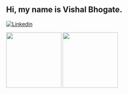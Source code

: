 ## Hi, my name is Vishal Bhogate.

[![Linkedin](https://img.shields.io/badge/-Vishal_Bhogate-blue?style=flat-square&logo=Linkedin&logoColor=white&link=https://www.linkedin.com/in/vishalbhogate/)](https://www.linkedin.com/in/vishalbhogate/)

<a href="https://github.com/vishal7489">
  <img align="left" height='150px' src="https://github-readme-stats.vercel.app/api/top-langs/?username=vishal7489&hide=jupyter%20notebook,html&layout=compact&theme=dracula" />
</a>

<a href="https://github.com/vishal7489">
  <img align="left"  height='150px' src="https://github-readme-stats.vercel.app/api?username=vishal7489&show_icons=true&theme=dracula" />
</a>
